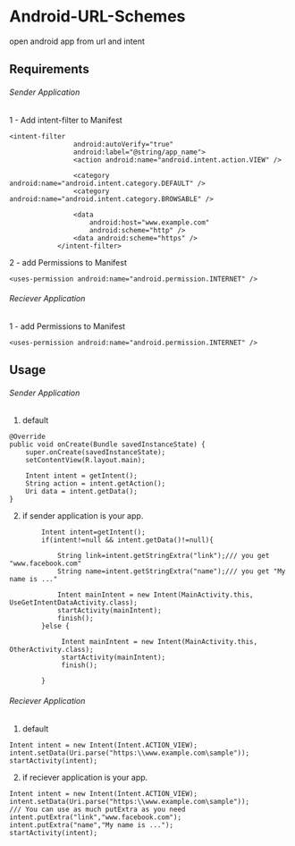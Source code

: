# Android-URL-Schemes
open android app from url and intent

## Requirements

###### Sender Application

1 - Add intent-filter to Manifest

```
<intent-filter
                android:autoVerify="true"
                android:label="@string/app_name">
                <action android:name="android.intent.action.VIEW" />

                <category android:name="android.intent.category.DEFAULT" />
                <category android:name="android.intent.category.BROWSABLE" />

                <data
                    android:host="www.example.com"
                    android:scheme="http" />
                <data android:scheme="https" />
            </intent-filter>
```

2 - add Permissions to Manifest

```
<uses-permission android:name="android.permission.INTERNET" />

```

###### Reciever Application

1 - add Permissions to Manifest

```
<uses-permission android:name="android.permission.INTERNET" />

```

## Usage

###### Sender Application

1. default
```
@Override
public void onCreate(Bundle savedInstanceState) {
    super.onCreate(savedInstanceState);
    setContentView(R.layout.main);

    Intent intent = getIntent();
    String action = intent.getAction();
    Uri data = intent.getData();
}
```
2. if sender application is your app.

```
        Intent intent=getIntent();
        if(intent!=null && intent.getData()!=null){

            String link=intent.getStringExtra("link");/// you get "www.facebook.com"
            String name=intent.getStringExtra("name");/// you get "My name is ..."

            Intent mainIntent = new Intent(MainActivity.this, UseGetIntentDataActivity.class);
            startActivity(mainIntent);
            finish();
        }else {
            
             Intent mainIntent = new Intent(MainActivity.this, OtherActivity.class);
             startActivity(mainIntent);
             finish();
           
        }
```


###### Reciever Application

1. default

```
Intent intent = new Intent(Intent.ACTION_VIEW);
intent.setData(Uri.parse("https:\\www.example.com\sample"));
startActivity(intent);
```

2. if reciever application is your app.

```
Intent intent = new Intent(Intent.ACTION_VIEW);
intent.setData(Uri.parse("https:\\www.example.com\sample"));
/// You can use as much putExtra as you need
intent.putExtra("link","www.facebook.com");
intent.putExtra("name","My name is ...");
startActivity(intent);
```

